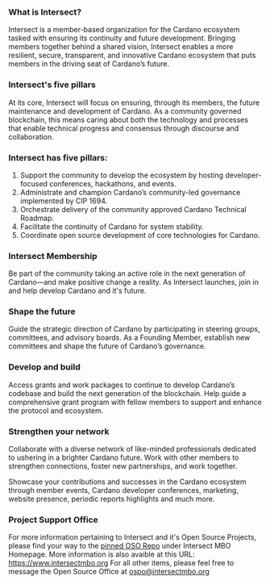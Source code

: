 ### What is Intersect?

Intersect is a member-based organization for the Cardano ecosystem tasked with ensuring its continuity and future development. Bringing members together behind a shared vision, Intersect enables a more resilient, secure, transparent, and innovative Cardano ecosystem that puts members in the driving seat of Cardano’s future.

### Intersect's five pillars

At its core, Intersect will focus on ensuring, through its members, the future maintenance and development of Cardano. As a community governed blockchain, this means caring about both the technology and processes that enable technical progress and consensus through discourse and collaboration.

### Intersect has five pillars:

1) Support the community to develop the ecosystem by hosting developer-focused conferences, hackathons, and events.
2) Administrate and champion Cardano’s community-led governance implemented by CIP 1694.
3) Orchestrate delivery of the community approved Cardano Technical Roadmap.
4) Facilitate the continuity of Cardano for system stability.
5) Coordinate open source development of core technologies for Cardano.

### Intersect Membership

Be part of the community taking an active role in the next generation of Cardano—and make positive change a reality.
As Intersect launches, join in and help develop Cardano and it's future.

### Shape the future

Guide the strategic direction of Cardano by participating in steering groups, committees, and advisory boards. As a Founding Member, establish new committees and shape the future of Cardano’s governance. 

### Develop and build

Access grants and work packages to continue to develop Cardano’s codebase and build the next generation of the blockchain. Help guide a comprehensive grant program with fellow members to support and enhance the protocol and ecosystem.

### Strengthen your network

Collaborate with a diverse network of like-minded professionals dedicated to ushering in a brighter Cardano future. Work with other members to strengthen connections, foster new partnerships, and work together.

Showcase your contributions and successes in the Cardano ecosystem through member events, Cardano developer conferences, marketing, website presence, periodic reports highlights and much more.

### Project Support Office

For more information pertaining to Intersect and it's Open Source Projects, please find your way to the [pinned OSO Repo](https://github.com/IntersectMBO/OSPO) under Intersect MBO Homepage.
More information is also avaible at this URL: https://www.intersectmbo.org
For all other items, please feel free to message the Open Source Office at ospo@intersectmbo.org
